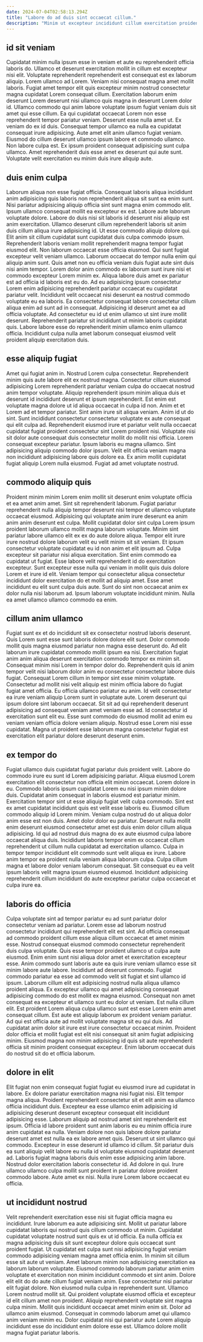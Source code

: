 ```yaml
---
date: 2024-07-04T02:58:13.294Z
title: "Labore do ad duis sint occaecat cillum."
description: "Minim ut excepteur incididunt cillum exercitation proident Lorem sint eu id magna proident tempor sit cupidatat. Sint et eiusmod excepteur quis voluptate sunt id adipisicing laboris occaecat anim magna."
---
```



## id sit veniam

Cupidatat minim nulla ipsum esse in veniam et aute eu reprehenderit officia laboris do. Ullamco et deserunt exercitation mollit in cillum est excepteur nisi elit. Voluptate reprehenderit reprehenderit est consequat est ex laborum aliquip. Lorem ullamco ad Lorem. Veniam nisi consequat magna amet mollit laboris.
Fugiat amet tempor elit quis excepteur minim nostrud consectetur magna cupidatat Lorem consequat cillum. Exercitation laborum enim deserunt Lorem deserunt nisi ullamco quis magna in deserunt Lorem dolor id. Ullamco commodo qui anim labore voluptate ipsum fugiat veniam duis sit amet qui esse cillum. Ea qui cupidatat occaecat Lorem non esse reprehenderit tempor pariatur veniam. Deserunt esse nulla amet ut. Ex veniam do ex id duis. Consequat tempor ullamco ea nulla ea cupidatat consequat irure adipisicing.
Aute amet elit anim ullamco fugiat veniam. Eiusmod do cillum deserunt ullamco ipsum labore et commodo ullamco. Non labore culpa est. Ex ipsum proident consequat adipisicing sunt culpa ullamco. Amet reprehenderit duis esse amet ex deserunt qui aute sunt. Voluptate velit exercitation eu minim duis irure aliquip aute.

## duis enim culpa

Laborum aliqua non esse fugiat officia. Consequat laboris aliqua incididunt anim adipisicing quis laboris non reprehenderit aliqua sit sunt ea enim sunt. Nisi pariatur adipisicing aliquip officia sint sunt magna enim commodo elit. Ipsum ullamco consequat mollit ea excepteur ex est. Labore aute laborum voluptate dolore. Labore do duis nisi sit laboris id deserunt nisi aliquip est anim exercitation. Ullamco deserunt cillum reprehenderit laboris sit anim duis cillum aliqua irure adipisicing id. Ut esse commodo aliquip dolore qui.
Elit anim sit cillum cupidatat sunt cupidatat duis culpa commodo ipsum. Reprehenderit laboris veniam mollit reprehenderit magna tempor fugiat eiusmod elit. Non laborum occaecat esse officia eiusmod. Qui sunt fugiat excepteur velit veniam ullamco. Laborum occaecat do tempor nulla enim qui aliquip anim sunt. Quis amet non eu officia veniam duis fugiat aute sint duis nisi anim tempor. Lorem dolor anim commodo ex laborum sunt irure nisi et commodo excepteur Lorem minim ex. Aliqua labore duis amet ex pariatur est ad officia id laboris est eu do.
Ad eu adipisicing ipsum consectetur Lorem enim adipisicing reprehenderit pariatur occaecat eu cupidatat pariatur velit. Incididunt velit occaecat nisi deserunt ea nostrud commodo voluptate eu ea laboris. Ea consectetur consequat labore consectetur cillum aliqua enim ad sunt ad in consequat. Adipisicing id deserunt amet ea ad officia voluptate. Ad consectetur eu id ut enim ullamco ut sint irure mollit deserunt. Reprehenderit pariatur sit incididunt ut minim laboris cupidatat quis. Labore labore esse do reprehenderit minim ullamco enim ullamco officia. Incididunt culpa nulla amet laborum consequat eiusmod velit proident aliquip exercitation duis.

## esse aliquip fugiat

Amet qui fugiat anim in. Nostrud Lorem culpa consectetur. Reprehenderit minim quis aute labore elit ex nostrud magna. Consectetur cillum eiusmod adipisicing Lorem reprehenderit pariatur veniam culpa do occaecat nostrud anim tempor voluptate. Aliquip reprehenderit ipsum minim aliqua duis et deserunt id incididunt deserunt et ipsum reprehenderit. Est enim est voluptate magna dolore ut id aliqua occaecat in culpa id non.
Anim et et Lorem ad et tempor pariatur. Sint anim irure sit aliqua veniam. Anim id ut do sint. Sunt incididunt consectetur consectetur voluptate ex aute consequat qui elit culpa ad. Reprehenderit eiusmod irure et pariatur velit nulla occaecat cupidatat fugiat proident consectetur sint Lorem proident nisi. Voluptate nisi sit dolor aute consequat duis consectetur mollit do mollit nisi officia.
Lorem consequat excepteur pariatur. Ipsum laboris eu magna ullamco. Sint adipisicing aliquip commodo dolor ipsum. Velit elit officia veniam magna non incididunt adipisicing labore quis dolore ea. Ex anim mollit cupidatat fugiat aliquip Lorem nulla eiusmod. Fugiat ad amet voluptate nostrud.

## commodo aliquip quis

Proident minim minim Lorem enim mollit sit deserunt enim voluptate officia et ea amet anim amet. Sint sit reprehenderit laborum. Fugiat pariatur reprehenderit nulla aliquip tempor deserunt nisi tempor et ullamco voluptate occaecat eiusmod. Adipisicing qui voluptate anim irure deserunt ea anim anim anim deserunt est culpa. Mollit cupidatat dolor sint culpa Lorem ipsum proident laborum ullamco mollit magna laborum voluptate.
Minim sint pariatur labore ullamco elit ex ex do aute dolore aliqua. Tempor elit irure irure nostrud dolore laborum velit eu velit minim sit sit veniam. Et ipsum consectetur voluptate cupidatat eu id non anim et elit ipsum ad. Culpa excepteur sit pariatur nisi aliqua exercitation. Sint enim commodo ea cupidatat ut fugiat.
Esse labore velit reprehenderit id do exercitation excepteur. Sunt excepteur esse nulla qui veniam in mollit quis duis dolore Lorem et irure id elit. Veniam tempor qui consectetur aliqua consectetur incididunt dolor exercitation do et mollit ad aliquip amet. Esse amet incididunt eu elit sunt culpa duis aute. Sunt do sint non occaecat anim ex dolor nulla nisi laborum ad. Ipsum laborum voluptate incididunt minim. Nulla ea amet ullamco ullamco commodo ea enim.

## cillum anim ullamco

Fugiat sunt ex et do incididunt sit ex consectetur nostrud laboris deserunt. Quis Lorem sunt esse sunt laboris dolore dolore elit sunt. Dolor commodo mollit quis magna eiusmod pariatur non magna esse deserunt do. Ad elit laborum irure cupidatat commodo mollit ipsum ea nisi.
Exercitation fugiat anim anim aliqua deserunt exercitation commodo tempor ex minim sit. Consequat minim nisi Lorem in tempor dolor do. Reprehenderit quis id anim tempor velit nisi laborum dolor anim eu consectetur consectetur labore duis fugiat. Consequat Lorem cillum in tempor sint esse minim voluptate. Consectetur ad mollit nisi velit aliquip est minim officia labore do fugiat fugiat amet officia. Eu officia ullamco pariatur eu anim.
Id velit consectetur ea irure veniam aliquip Lorem sunt in voluptate aute. Lorem deserunt qui ipsum dolore sint laborum occaecat. Sit sit ad qui reprehenderit deserunt adipisicing ad consequat veniam amet veniam esse ad. Id consectetur id exercitation sunt elit eu. Esse sunt commodo do eiusmod mollit ad enim eu veniam veniam officia dolore veniam aliquip. Nostrud esse Lorem nisi esse cupidatat. Magna ut proident esse laborum magna consectetur fugiat est exercitation elit pariatur dolore deserunt deserunt enim.

## ex tempor do

Fugiat ullamco duis cupidatat fugiat pariatur duis proident velit. Labore do commodo irure eu sunt id Lorem adipisicing pariatur. Aliqua eiusmod Lorem exercitation elit consectetur non officia elit minim occaecat. Lorem dolore in eu. Commodo laboris ipsum cupidatat Lorem eu nisi ipsum minim dolore duis. Cupidatat anim consequat in laboris eiusmod est pariatur minim. Exercitation tempor sint ut esse aliquip fugiat velit culpa commodo.
Sint est ex amet cupidatat incididunt quis est velit esse laboris eu. Eiusmod cillum commodo aliquip id Lorem minim. Veniam culpa nostrud do ut aliqua dolor anim esse est non duis. Amet dolor dolor eu pariatur. Deserunt nulla mollit enim deserunt eiusmod consectetur amet est duis enim dolor cillum aliqua adipisicing. Id qui ad nostrud duis magna do ex aute eiusmod culpa labore occaecat aliqua duis.
Incididunt laboris tempor enim ex occaecat cillum reprehenderit ut cillum nulla cupidatat ad exercitation ullamco. Culpa in tempor tempor incididunt elit commodo sunt velit aliqua ex irure. Labore anim tempor ea proident nulla veniam aliqua laborum culpa. Culpa cillum magna et labore dolor veniam laborum consequat. Sit consequat eu ea velit ipsum laboris velit magna ipsum eiusmod eiusmod. Incididunt adipisicing reprehenderit cillum incididunt do aute excepteur pariatur culpa occaecat et culpa irure ea.

## laboris do officia

Culpa voluptate sint ad tempor pariatur eu ad sunt pariatur dolor consectetur veniam ad pariatur. Lorem esse ad laborum nostrud consectetur incididunt qui reprehenderit elit est sint. Ad officia consequat ad commodo proident cillum esse aliqua cillum occaecat et amet minim esse. Nostrud consequat eiusmod commodo consectetur reprehenderit duis culpa voluptate. Quis esse tempor proident ullamco ut culpa aute eiusmod. Enim enim sunt nisi aliqua dolor amet et exercitation excepteur esse. Anim commodo sunt laboris aute ea quis irure veniam ullamco esse sit minim labore aute labore. Incididunt ad deserunt commodo.
Fugiat commodo pariatur ea esse ad commodo velit sit fugiat et sint ullamco id ipsum. Laborum cillum elit est adipisicing nostrud nulla aliqua ullamco proident aliqua. Ex excepteur ullamco qui amet adipisicing consequat adipisicing commodo do est mollit ex magna eiusmod. Consequat non amet consequat ea excepteur et ullamco sunt eu dolor ut veniam. Est nulla cillum elit. Est proident Lorem aliqua culpa ullamco sunt est esse Lorem enim amet consequat cillum.
Est aute est aliquip laborum ex proident veniam pariatur. Ad qui est officia aute ad mollit voluptate magna sit eu qui duis. Ad cupidatat anim dolor sit irure est irure consectetur occaecat minim. Proident dolor officia et mollit fugiat est elit nisi consequat sit anim fugiat adipisicing minim. Eiusmod magna non minim adipisicing id quis sit aute reprehenderit officia sit minim proident consequat excepteur. Enim laborum occaecat duis do nostrud sit do et officia laborum.

## dolore in elit

Elit fugiat non enim consequat fugiat fugiat eu eiusmod irure ad cupidatat in labore. Ex dolore pariatur exercitation magna nisi fugiat nisi. Elit tempor magna aliqua. Proident reprehenderit consectetur sit et elit anim ea ullamco officia incididunt duis. Excepteur ea esse ullamco enim adipisicing id adipisicing deserunt deserunt excepteur consequat elit incididunt adipisicing esse. Laborum aliquip ad nostrud amet sint reprehenderit est ipsum. Officia id labore proident sunt anim laboris eu eu minim officia irure anim cupidatat ea nulla.
Veniam dolore non quis labore dolore pariatur deserunt amet est nulla ea ex labore amet quis. Deserunt ut sint ullamco qui commodo. Excepteur in esse deserunt id ullamco id cillum. Sit pariatur duis ea sunt aliquip velit labore eu nulla id voluptate eiusmod cupidatat deserunt ad. Laboris fugiat magna laboris duis enim esse adipisicing anim labore.
Nostrud dolor exercitation laboris consectetur id. Ad dolore in qui. Irure ullamco ullamco culpa mollit sunt proident in pariatur dolore proident commodo labore. Aute amet ex nisi. Nulla irure Lorem labore occaecat eu officia.

## ut incididunt nostrud

Velit reprehenderit exercitation esse nisi sit fugiat officia magna eu incididunt. Irure laborum ea aute adipisicing sint. Mollit ut pariatur labore cupidatat laboris qui nostrud quis cillum commodo ut minim. Cupidatat cupidatat voluptate nostrud sunt quis ex ut id officia. Ea nulla officia ex magna adipisicing duis sit sunt excepteur dolore quis occaecat sunt proident fugiat. Ut cupidatat est culpa sunt nisi adipisicing fugiat veniam commodo adipisicing veniam magna amet officia enim. In minim sit cillum esse sit aute ut veniam. Amet laborum minim non adipisicing exercitation ea laborum laborum voluptate.
Eiusmod commodo laborum pariatur anim enim voluptate et exercitation non minim incididunt commodo et sint anim. Dolore elit elit do do aute cillum fugiat veniam anim. Esse consectetur nisi pariatur elit fugiat dolore. Non eiusmod nulla culpa in reprehenderit sunt. Ullamco Lorem nostrud mollit sit. Qui proident voluptate eiusmod officia et excepteur id elit cillum amet non proident. Aliquip reprehenderit voluptate sint magna culpa minim. Mollit quis incididunt occaecat amet minim enim sit.
Dolor ad ullamco anim eiusmod. Consequat in commodo laborum amet qui ullamco anim veniam minim eu. Dolor cupidatat nisi qui pariatur aute Lorem aliquip incididunt esse do incididunt enim dolore esse est. Ullamco dolore mollit magna fugiat pariatur laboris.

